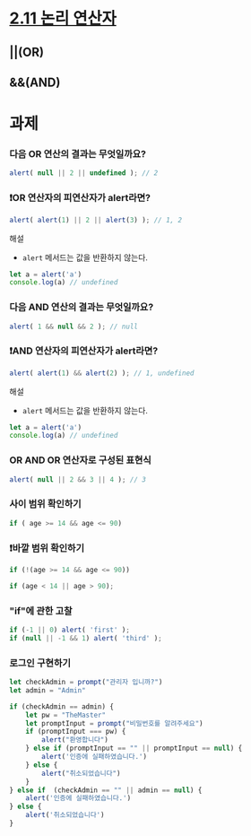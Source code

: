 # [2.11 논리 연산자](https://ko.javascript.info/logical-operators)
## ||(OR)
## &&(AND)
# 과제
### 다음 OR 연산의 결과는 무엇일까요?
```javascript
alert( null || 2 || undefined ); // 2
```
### ❗OR 연산자의 피연산자가 alert라면?
```javascript
alert( alert(1) || 2 || alert(3) ); // 1, 2
```
해설
* `alert` 메서드는 값을 반환하지 않는다. 
```javascript
let a = alert('a')
console.log(a) // undefined
```
### 다음 AND 연산의 결과는 무엇일까요?
```javascript
alert( 1 && null && 2 ); // null
```
### ❗AND 연산자의 피연산자가 alert라면?
```javascript
alert( alert(1) && alert(2) ); // 1, undefined
```
해설
* `alert` 메서드는 값을 반환하지 않는다. 
```javascript
let a = alert('a')
console.log(a) // undefined
```
### OR AND OR 연산자로 구성된 표현식
```javascript
alert( null || 2 && 3 || 4 ); // 3
```
### 사이 범위 확인하기
```javascript
if ( age >= 14 && age <= 90)
```
### ❗️바깥 범위 확인하기
```javascript
if (!(age >= 14 && age <= 90)) 

if (age < 14 || age > 90);
```
### "if"에 관한 고찰
```javascript
if (-1 || 0) alert( 'first' );
if (null || -1 && 1) alert( 'third' );
```
### 로그인 구현하기
```javascript
let checkAdmin = prompt("관리자 입니까?")
let admin = "Admin"

if (checkAdmin == admin) {
    let pw = "TheMaster"
    let promptInput = prompt("비밀번호를 알려주세요")
    if (promptInput === pw) {
        alert("환영합니다")
    } else if (promptInput == "" || promptInput == null) {
        alert('인증에 실패하였습니다.')
    } else {
        alert("취소되었습니다")
    }
} else if  (checkAdmin == "" || admin == null) {
    alert('인증에 실패하였습니다.')
} else {
    alert('취소되었습니다')
}
```
